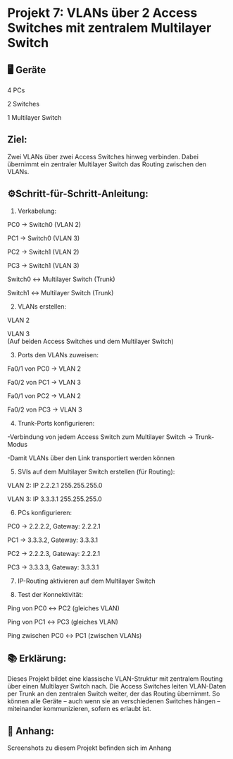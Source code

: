# Projekt 7: VLANs über 2 Access Switches mit zentralem Multilayer Switch
## 🖥️ Geräte
4 PCs

2 Switches 

1 Multilayer Switch

 
## Ziel:
Zwei VLANs über zwei Access Switches hinweg verbinden. Dabei übernimmt ein zentraler Multilayer Switch das Routing zwischen den VLANs.



## ⚙️Schritt-für-Schritt-Anleitung:

1) Verkabelung:

PC0 → Switch0 (VLAN 2)

PC1 → Switch0 (VLAN 3)

PC2 → Switch1 (VLAN 2)

PC3 → Switch1 (VLAN 3)

Switch0 ↔ Multilayer Switch (Trunk)

Switch1 ↔ Multilayer Switch (Trunk)


2) VLANs erstellen:

VLAN 2

VLAN 3        
(Auf beiden Access Switches und dem Multilayer Switch)

3) Ports den VLANs zuweisen:

Fa0/1 von PC0 → VLAN 2

Fa0/2 von PC1 → VLAN 3

Fa0/1 von PC2 → VLAN 2

Fa0/2 von PC3 → VLAN 3

4) Trunk-Ports konfigurieren:

-Verbindung von jedem Access Switch zum Multilayer Switch → Trunk-Modus

-Damit VLANs über den Link transportiert werden können


5) SVIs auf dem Multilayer Switch erstellen (für Routing):

VLAN 2: IP 2.2.2.1   255.255.255.0

VLAN 3: IP 3.3.3.1   255.255.255.0

6) PCs konfigurieren:

PC0 → 2.2.2.2, Gateway: 2.2.2.1

PC1 → 3.3.3.2, Gateway: 3.3.3.1

PC2 → 2.2.2.3, Gateway: 2.2.2.1

PC3 → 3.3.3.3, Gateway: 3.3.3.1

7) IP-Routing aktivieren auf dem Multilayer Switch   

8) Test der Konnektivität:

Ping von PC0 ↔ PC2 (gleiches VLAN)

Ping von PC1 ↔ PC3 (gleiches VLAN)

Ping zwischen PC0 ↔ PC1 (zwischen VLANs)

## 📚 Erklärung:
Dieses Projekt bildet eine klassische VLAN-Struktur mit zentralem Routing über einen Multilayer Switch nach. Die Access Switches leiten VLAN-Daten per Trunk an den zentralen Switch weiter, der das Routing übernimmt. So können alle Geräte – auch wenn sie an verschiedenen Switches hängen – miteinander kommunizieren, sofern es erlaubt ist.



## 📎 Anhang:
Screenshots zu diesem Projekt befinden sich im Anhang
